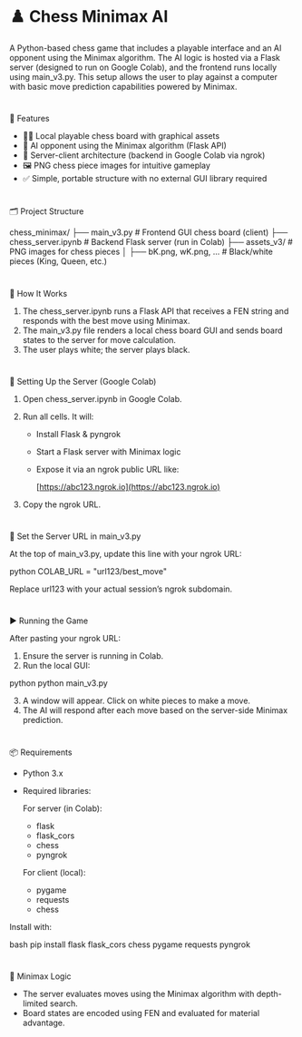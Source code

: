 # ♟️ Chess Minimax AI

A Python-based chess game that includes a playable interface and an AI opponent using the Minimax algorithm. The AI logic is hosted via a Flask server (designed to run on Google Colab), and the frontend runs locally using main\_v3.py. This setup allows the user to play against a computer with basic move prediction capabilities powered by Minimax.

#
📌 Features

* 👨‍💻 Local playable chess board with graphical assets
* 🧠 AI opponent using the Minimax algorithm (Flask API)
* 🔁 Server-client architecture (backend in Google Colab via ngrok)
* 🖼️ PNG chess piece images for intuitive gameplay
* ✅ Simple, portable structure with no external GUI library required


#
🗂 Project Structure

chess\_minimax/
├── main\_v3.py                  # Frontend GUI chess board (client)
├── chess\_server.ipynb          # Backend Flask server (run in Colab)
├── assets\_v3/                  # PNG images for chess pieces
│   ├── bK.png, wK.png, ...     # Black/white pieces (King, Queen, etc.)


#
🚀 How It Works

1. The chess\_server.ipynb runs a Flask API that receives a FEN string and responds with the best move using Minimax.
2. The main\_v3.py file renders a local chess board GUI and sends board states to the server for move calculation.
3. The user plays white; the server plays black.


#
🔌 Setting Up the Server (Google Colab)

1. Open chess\_server.ipynb in Google Colab.

2. Run all cells. It will:

   * Install Flask & pyngrok
   * Start a Flask server with Minimax logic
   * Expose it via an ngrok public URL like:

     [https://abc123.ngrok.io](https://abc123.ngrok.io)

3. Copy the ngrok URL.


#
📝 Set the Server URL in main\_v3.py

At the top of main\_v3.py, update this line with your ngrok URL:

python
COLAB_URL = "url123/best_move"

Replace url123 with your actual session’s ngrok subdomain.


#
▶️ Running the Game

After pasting your ngrok URL:

1. Ensure the server is running in Colab.
2. Run the local GUI:

python
python main\_v3.py

3. A window will appear. Click on white pieces to make a move.
4. The AI will respond after each move based on the server-side Minimax prediction.


#
📦 Requirements

* Python 3.x
* Required libraries:

  For server (in Colab):

  * flask
  * flask\_cors
  * chess
  * pyngrok

  For client (local):

  * pygame
  * requests
  * chess

Install with:

bash
pip install flask flask\_cors chess pygame requests pyngrok


#
🧠 Minimax Logic

* The server evaluates moves using the Minimax algorithm with depth-limited search.
* Board states are encoded using FEN and evaluated for material advantage.
